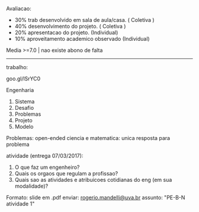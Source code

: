 Avaliacao:
- 30% trab desenvolvido em sala de aula/casa.   ( Coletiva )
- 40% desenvolvimento do projeto.               ( Coletiva )
- 20% apresentacao do projeto.                  (Individual)
- 10% aproveitamento academico observado        (Individual)

Media >=7.0 | nao existe abono de falta

____________________________________________________________
trabalho:

goo.gl/lSrYC0

Engenharia
1. Sistema
2. Desafio
3. Problemas
4. Projeto
5. Modelo

Problemas: open-ended
ciencia e matematica: unica resposta para problema

atividade (entrega 07/03/2017):
1. O que faz um engenheiro?
2. Quais os orgaos que regulam a profissao?
3. Quais sao as atividades e atribuicoes cotidianas do eng (em sua modalidade)?

Formato: slide em .pdf
enviar: rogerio.mandelli@uva.br
assunto: "PE-B-N atividade 1"